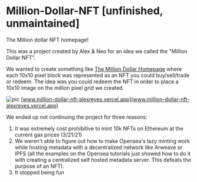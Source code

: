 # Million-Dollar-NFT [unfinished, unmaintained]

The Million dollar NFT homepage! 

This was a project created by Alex & Neo for an idea we called the "Million Dollar NFT". 

We wanted to create something like [The Million Dollar Homepage](http://www.milliondollarhomepage.com/) where each 10x10 pixel block was represented as an NFT you could buy/sell/trade or redeem. The idea was you could redeem the NFT in order to place a 10x10 image on the million pixel grid we created. 

![pic](https://i.imgur.com/4vzKXLc.png)
[www.million-dollar-nft-alexreyes.vercel.app](www.million-dollar-nft-alexreyes.vercel.app)

We ended up not continuing the project for three reasons: 
 1) It was extremely cost prohibitive to mint 10k NFTs on Ethereum at the current gas prices (3/21/21)
 2) We weren't able to figure out how to make Opensea's lazy minting work while hosting metadata with a decentralized network like Arweave or IPFS (all the examples on the Opensea tutorials just showed how to do it with creating a centralized self hosted metadata server. This defeats the purpose of an NFT). 
 3) It stopped being fun
